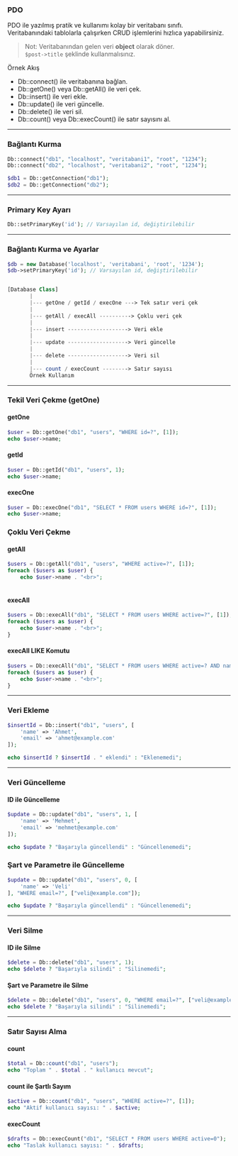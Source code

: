 ### PDO

PDO ile yazılmış pratik ve kullanımı kolay bir veritabanı sınıfı.  
Veritabanındaki tablolarla çalışırken CRUD işlemlerini hızlıca yapabilirsiniz.

> Not: Veritabanından gelen veri **object** olarak döner.  
> `$post->title` şeklinde kullanmalısınız.

Örnek Akış

- Db::connect() ile veritabanına bağlan.
- Db::getOne() veya Db::getAll() ile veri çek.
- Db::insert() ile veri ekle.
- Db::update() ile veri güncelle.
- Db::delete() ile veri sil.
- Db::count() veya Db::execCount() ile satır sayısını al.

  
---
### Bağlantı Kurma

```php
Db::connect("db1", "localhost", "veritabani1", "root", "1234");
Db::connect("db2", "localhost", "veritabani2", "root", "1234");

$db1 = Db::getConnection("db1");
$db2 = Db::getConnection("db2");

```

---

### Primary Key Ayarı

```php
Db::setPrimaryKey('id'); // Varsayılan id, değiştirilebilir

```

---


### Bağlantı Kurma ve Ayarlar

```php
$db = new Database('localhost', 'veritabani', 'root', '1234');
$db->setPrimaryKey('id'); // Varsayılan id, değiştirilebilir


[Database Class]
       |
       |--- getOne / getId / execOne ---> Tek satır veri çek
       |
       |--- getAll / execAll ----------> Çoklu veri çek
       |
       |--- insert -------------------> Veri ekle
       |
       |--- update -------------------> Veri güncelle
       |
       |--- delete -------------------> Veri sil
       |
       |--- count / execCount --------> Satır sayısı
       Örnek Kullanım

```
---

### Tekil Veri Çekme (getOne)

#### getOne

```php
$user = Db::getOne("db1", "users", "WHERE id=?", [1]);
echo $user->name;

``` 

#### getId

```php
$user = Db::getId("db1", "users", 1);
echo $user->name;

```

#### execOne

```php
$user = Db::execOne("db1", "SELECT * FROM users WHERE id=?", [1]);
echo $user->name;

```

### Çoklu Veri Çekme

#### getAll
```php
$users = Db::getAll("db1", "users", "WHERE active=?", [1]);
foreach ($users as $user) {
    echo $user->name . "<br>";
    
```

#### execAll

```php
$users = Db::execAll("db1", "SELECT * FROM users WHERE active=?", [1]);
foreach ($users as $user) {
    echo $user->name . "<br>";
}

```

#### execAll LIKE Komutu

```php
$users = Db::execAll("db1", "SELECT * FROM users WHERE active=? AND name LIKE ?", [1, '%Ahmet%']);
foreach ($users as $user) {
    echo $user->name . "<br>";
}

```

---

### Veri Ekleme

```php
$insertId = Db::insert("db1", "users", [
    'name' => 'Ahmet',
    'email' => 'ahmet@example.com'
]);

echo $insertId ? $insertId . " eklendi" : "Eklenemedi";

```
---

### Veri Güncelleme

#### ID ile Güncelleme

```php
$update = Db::update("db1", "users", 1, [
    'name' => 'Mehmet',
    'email' => 'mehmet@example.com'
]);

echo $update ? "Başarıyla güncellendi" : "Güncellenemedi";

```

### Şart ve Parametre ile Güncelleme

```php
$update = Db::update("db1", "users", 0, [
    'name' => 'Veli'
], "WHERE email=?", ["veli@example.com"]);

echo $update ? "Başarıyla güncellendi" : "Güncellenemedi";

```
---

### Veri Silme

#### ID ile Silme

```php
$delete = Db::delete("db1", "users", 1);
echo $delete ? "Başarıyla silindi" : "Silinemedi";

```

#### Şart ve Parametre ile Silme

```php
$delete = Db::delete("db1", "users", 0, "WHERE email=?", ["veli@example.com"]);
echo $delete ? "Başarıyla silindi" : "Silinemedi";

```

---

### Satır Sayısı Alma

#### count

```php
$total = Db::count("db1", "users");
echo "Toplam " . $total . " kullanıcı mevcut";
```
#### count ile Şartlı Sayım

```php
$active = Db::count("db1", "users", "WHERE active=?", [1]);
echo "Aktif kullanıcı sayısı: " . $active;

```

#### execCount

```php
$drafts = Db::execCount("db1", "SELECT * FROM users WHERE active=0");
echo "Taslak kullanıcı sayısı: " . $drafts;
```
